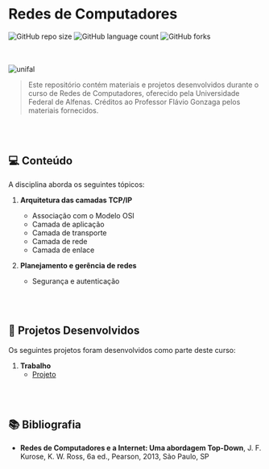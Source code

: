 # Redes de Computadores

![GitHub repo size](https://img.shields.io/github/repo-size/giovananog/redes-de-computadores?style=for-the-badge)
![GitHub language count](https://img.shields.io/github/languages/count/giovananog/redes-de-computadores?style=for-the-badge)
![GitHub forks](https://img.shields.io/github/forks/giovananog/redes-de-computadores?style=for-the-badge)

<br><br>
<img src="https://www.unifal-mg.edu.br/portal2/wp-content/uploads/sites/52/2018/04/cropped-logo-unifal-1.png" alt="unifal">

> Este repositório contém materiais e projetos desenvolvidos durante o curso de Redes de Computadores, oferecido pela Universidade Federal de Alfenas. Créditos ao Professor Flávio Gonzaga pelos materiais fornecidos.

<br><br>

## 💻 Conteúdo

A disciplina aborda os seguintes tópicos:

1. **Arquitetura das camadas TCP/IP**
   - Associação com o Modelo OSI
   - Camada de aplicação
   - Camada de transporte
   - Camada de rede
   - Camada de enlace

2. **Planejamento e gerência de redes**
   - Segurança e autenticação

<br><br>
## 📁 Projetos Desenvolvidos

Os seguintes projetos foram desenvolvidos como parte deste curso:

1. **Trabalho**
   - [Projeto](link_do_projeto)

<br><br>
## 📚 Bibliografia

- **Redes de Computadores e a Internet: Uma abordagem Top-Down**, J. F. Kurose, K. W. Ross, 6a ed., Pearson, 2013, São Paulo, SP
